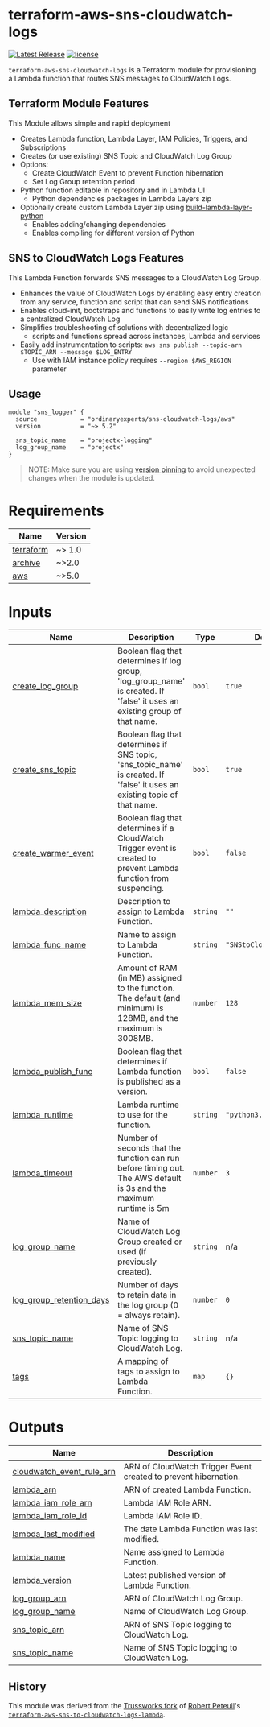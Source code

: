 terraform-aws-sns-cloudwatch-logs
=================================

[![Latest Release](https://img.shields.io/github/release/ordinaryexperts/terraform-aws-sns-cloudwatch-logs.svg)](https://github.com/ordinaryexperts/terraform-aws-sns-cloudwatch-logs) [![license](https://img.shields.io/github/license/ordinaryexperts/terraform-aws-sns-cloudwatch-logs.svg?colorB=2067b8)](https://github.com/ordinaryexperts/terraform-aws-sns-cloudwatch-logs)

`terraform-aws-sns-cloudwatch-logs` is a Terraform module for provisioning a
Lambda function that routes SNS messages to CloudWatch Logs.



Terraform Module Features
-------------------------

This Module allows simple and rapid deployment

- Creates Lambda function, Lambda Layer, IAM Policies, Triggers, and Subscriptions
- Creates (or use existing) SNS Topic and CloudWatch Log Group
- Options:
  - Create CloudWatch Event to prevent Function hibernation
  - Set Log Group retention period
- Python function editable in repository and in Lambda UI
  - Python dependencies packages in Lambda Layers zip
- Optionally create custom Lambda Layer zip using [build-lambda-layer-python](https://github.com/robertpeteuil/build-lambda-layer-python)
  - Enables adding/changing dependencies
  - Enables compiling for different version of Python



SNS to CloudWatch Logs Features
-------------------------------

This Lambda Function forwards SNS messages to a CloudWatch Log Group.  

- Enhances the value of CloudWatch Logs by enabling easy entry creation from any service, function and script that can send SNS notifications
- Enables cloud-init, bootstraps and functions to easily write log entries to a centralized CloudWatch Log
- Simplifies troubleshooting of solutions with decentralized logic
  - scripts and functions spread across instances, Lambda and services
- Easily add instrumentation to scripts: `aws sns publish --topic-arn $TOPIC_ARN --message $LOG_ENTRY`
  - Use with IAM instance policy requires `--region $AWS_REGION` parameter



Usage
-----

```hcl
module "sns_logger" {
  source            = "ordinaryexperts/sns-cloudwatch-logs/aws"
  version           = "~> 5.2"

  sns_topic_name    = "projectx-logging"
  log_group_name    = "projectx"
}
```

> NOTE: Make sure you are using [version pinning](https://www.terraform.io/docs/modules/usage.html#module-versions) to avoid unexpected changes when the module is updated.


<!-- BEGIN_TF_DOCS -->
# Requirements

| Name | Version |
|------|---------|
| <a name="requirement_terraform"></a> [terraform](#requirement\_terraform) | ~>  1.0 |
| <a name="requirement_archive"></a> [archive](#requirement\_archive) | ~>2.0 |
| <a name="requirement_aws"></a> [aws](#requirement\_aws) | ~>5.0 |

# Inputs

| Name | Description | Type | Default | Required |
|------|-------------|------|---------|:--------:|
| <a name="input_create_log_group"></a> [create\_log\_group](#input\_create\_log\_group) | Boolean flag that determines if log group, 'log\_group\_name' is created.  If 'false' it uses an existing group of that name. | `bool` | `true` | no |
| <a name="input_create_sns_topic"></a> [create\_sns\_topic](#input\_create\_sns\_topic) | Boolean flag that determines if SNS topic, 'sns\_topic\_name' is created. If 'false' it uses an existing topic of that name. | `bool` | `true` | no |
| <a name="input_create_warmer_event"></a> [create\_warmer\_event](#input\_create\_warmer\_event) | Boolean flag that determines if a CloudWatch Trigger event is created to prevent Lambda function from suspending. | `bool` | `false` | no |
| <a name="input_lambda_description"></a> [lambda\_description](#input\_lambda\_description) | Description to assign to Lambda Function. | `string` | `""` | no |
| <a name="input_lambda_func_name"></a> [lambda\_func\_name](#input\_lambda\_func\_name) | Name to assign to Lambda Function. | `string` | `"SNStoCloudWatchLogs"` | no |
| <a name="input_lambda_mem_size"></a> [lambda\_mem\_size](#input\_lambda\_mem\_size) | Amount of RAM (in MB) assigned to the function. The default (and minimum) is 128MB, and the maximum is 3008MB. | `number` | `128` | no |
| <a name="input_lambda_publish_func"></a> [lambda\_publish\_func](#input\_lambda\_publish\_func) | Boolean flag that determines if Lambda function is published as a version. | `bool` | `false` | no |
| <a name="input_lambda_runtime"></a> [lambda\_runtime](#input\_lambda\_runtime) | Lambda runtime to use for the function. | `string` | `"python3.8"` | no |
| <a name="input_lambda_timeout"></a> [lambda\_timeout](#input\_lambda\_timeout) | Number of seconds that the function can run before timing out. The AWS default is 3s and the maximum runtime is 5m | `number` | `3` | no |
| <a name="input_log_group_name"></a> [log\_group\_name](#input\_log\_group\_name) | Name of CloudWatch Log Group created or used (if previously created). | `string` | n/a | yes |
| <a name="input_log_group_retention_days"></a> [log\_group\_retention\_days](#input\_log\_group\_retention\_days) | Number of days to retain data in the log group (0 = always retain). | `number` | `0` | no |
| <a name="input_sns_topic_name"></a> [sns\_topic\_name](#input\_sns\_topic\_name) | Name of SNS Topic logging to CloudWatch Log. | `string` | n/a | yes |
| <a name="input_tags"></a> [tags](#input\_tags) | A mapping of tags to assign to Lambda Function. | `map` | `{}` | no |

# Outputs

| Name | Description |
|------|-------------|
| <a name="output_cloudwatch_event_rule_arn"></a> [cloudwatch\_event\_rule\_arn](#output\_cloudwatch\_event\_rule\_arn) | ARN of CloudWatch Trigger Event created to prevent hibernation. |
| <a name="output_lambda_arn"></a> [lambda\_arn](#output\_lambda\_arn) | ARN of created Lambda Function. |
| <a name="output_lambda_iam_role_arn"></a> [lambda\_iam\_role\_arn](#output\_lambda\_iam\_role\_arn) | Lambda IAM Role ARN. |
| <a name="output_lambda_iam_role_id"></a> [lambda\_iam\_role\_id](#output\_lambda\_iam\_role\_id) | Lambda IAM Role ID. |
| <a name="output_lambda_last_modified"></a> [lambda\_last\_modified](#output\_lambda\_last\_modified) | The date Lambda Function was last modified. |
| <a name="output_lambda_name"></a> [lambda\_name](#output\_lambda\_name) | Name assigned to Lambda Function. |
| <a name="output_lambda_version"></a> [lambda\_version](#output\_lambda\_version) | Latest published version of Lambda Function. |
| <a name="output_log_group_arn"></a> [log\_group\_arn](#output\_log\_group\_arn) | ARN of CloudWatch Log Group. |
| <a name="output_log_group_name"></a> [log\_group\_name](#output\_log\_group\_name) | Name of CloudWatch Log Group. |
| <a name="output_sns_topic_arn"></a> [sns\_topic\_arn](#output\_sns\_topic\_arn) | ARN of SNS Topic logging to CloudWatch Log. |
| <a name="output_sns_topic_name"></a> [sns\_topic\_name](#output\_sns\_topic\_name) | Name of SNS Topic logging to CloudWatch Log. |
<!-- END_TF_DOCS -->


History
-------

This module was derived from the [Trussworks fork] of [Robert Peteuil]'s
[`terraform-aws-sns-to-cloudwatch-logs-lambda`][original].


[Trussworks fork]: https://github.com/trussworks/terraform-aws-sns-to-cloudwatch-logs-lambda
[Robert Peteuil]: https://github.com/robertpeteuil
[original]: https://github.com/robertpeteuil/terraform-aws-sns-to-cloudwatch-logs-lambda
